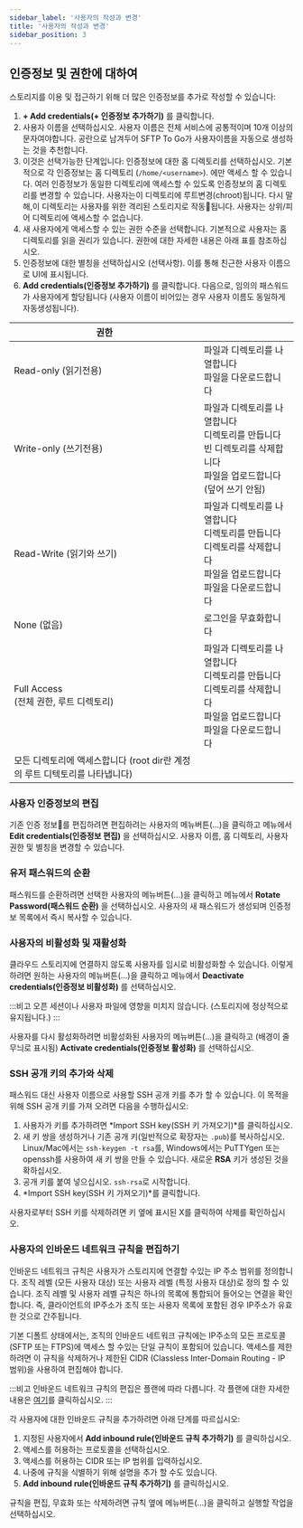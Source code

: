 ```yaml
---
sidebar_label: '사용자의 작성과 변경'
title: '사용자의 작성과 변경'
sidebar_position: 3
---
```

## 인증정보 및 권한에 대하여

스토리지를 이용 및 접근하기 위해 더 많은 인증정보를 추가로 작성할 수 있습니다:

1. **+ Add credentials(+ 인증정보 추가하기)** 를 클릭합니다.
2. 사용자 이름을 선택하십시오. 사용자 이름은 전체 서비스에 공통적이며 10개 이상의 문자여야합니다. 공란으로 남겨두어 SFTP To Go가 사용자이름을 자동으로 생성하는 것을 추천합니다.
3. 이것은 선택가능한 단계입니다: 인증정보에 대한 홈 디렉토리를 선택하십시오. 기본적으로 각 인증정보는 홈 디렉토리 (`/home/<username>`). 에만 액세스 할 수 있습니다. 여러 인증정보가 동일한 디렉토리에 액세스할 수 있도록 인증정보의 홈 디렉토리를 변경할 수 있습니다. 사용자는이 디렉토리에 루트변경(chroot)됩니다. 다시 말해,이 디렉토리는 사용자를 위한 격리된 스토리지로 작동됩니다. 사용자는 상위/피어 디렉토리에 액세스할 수 없습니다.
4. 새 사용자에게 액세스할 수 있는 권한 수준을 선택합니다. 기본적으로 사용자는 홈 디렉토리를 읽을 권리가 있습니다. 권한에 대한 자세한 내용은 아래 표를 참조하십시오.
5. 인증정보에 대한 별칭을 선택하십시오 (선택사항). 이를 통해 친근한 사용자 이름으로 UI에 표시됩니다.
6. **Add credentials(인증정보 추가하기)** 를 클릭합니다. 다음으로, 임의의 패스워드가 사용자에게 할당됩니다 (사용자 이름이 비어있는 경우 사용자 이름도 동일하게 자동생성됩니다).


|  권한  |                                                                                            |
|------------|----------------------------------------------------------------------------------------------------------|
| Read-only (읽기전용)  | 파일과 디렉토리를 나열합니다<br/>파일을 다운로드합니다                                                                  |
| Write-only (쓰기전용) | 파일과 디렉토리를 나열합니다<br/>디렉토리를 만듭니다<br/>빈 디렉토리를 삭제합니다<br/>파일을 업로드합니다 (덮어 쓰기 안됨) |
| Read-Write (읽기와 쓰기) | 파일과 디렉토리를 나열합니다<br/>디렉토리를 만듭니다<br/>디렉토리를 삭제합니다<br/>파일을 업로드합니다<br/>파일을 다운로드합니다         |
| None (없음)       | 로그인을 무효화합니다  |
| Full Access <br/>(전체 권한, 루트 디렉토리) | 파일과 디렉토리를 나열합니다<br/>디렉토리를 만듭니다<br/>디렉토리를 삭제합니다<br/>파일을 업로드합니다<br/>파일을 다운로드합니다<br/>
모든 디렉토리에 액세스합니다 (root dir란 계정의 루트 디텍토리를 나타냅니다)         |


### 사용자 인증정보의 편집

기존 인증 정보를 편집하려면 편집하려는 사용자의 메뉴버튼(...)을 클릭하고 메뉴에서 **Edit credentials(인증정보 편집)** 을 선택하십시오. 사용자 이름, 홈 디렉토리, 사용자 권한 및 별칭을 변경할 수 있습니다.

### 유저 패스워드의 순환

패스워드를 순환하려면 선택한 사용자의 메뉴버튼(...)을 클릭하고 메뉴에서 **Rotate Password(패스워드 순환)** 을 선택하십시오. 사용자의 새 패스워드가 생성되며 인증정보 목록에서 즉시 복사할 수 있습니다.

### 사용자의 비활성화 및 재활성화

클라우드 스토리지에 연결하지 않도록 사용자를 임시로 비활성화할 수 있습니다. 이렇게 하려면 원하는 사용자의 메뉴버튼(...)을 클릭하고 메뉴에서 **Deactivate credentials(인증정보 비활성화)** 를 선택하십시오.

:::비고
오픈 세션이나 사용자 파일에 영향을 미치지 않습니다. (스토리지에 정상적으로 유지됩니다.)
:::

사용자를 다시 활성화하려면 비활성화된 사용자의 메뉴버튼(...)을 클릭하고 (배경이 줄무늬로 표시됨) **Activate credentials(인증정보 활성화)** 를 선택하십시오.

### SSH 공개 키의 추가와 삭제

패스워드 대신 사용자 이름으로 사용할 SSH 공개 키를 추가 할 수 있습니다. 이 목적을 위해 SSH 공개 키를 가져 오려면 다음을 수행하십시오:

1. 사용자가 키를 추가하려면 *Import SSH key(SSH 키 가져오기)*를 클릭하십시오.
2. 새 키 쌍을 생성하거나 기존 공개 키(일반적으로 확장자는 `.pub`)를 복사하십시오. Linux/Mac에서는 `ssh-keygen -t rsa`를, Windows에서는 PuTTYgen 또는 openssh를 사용하여 새 키 쌍을 만들 수 있습니다. 새로운 **RSA** 키가 생성된 것을 확하십시오.
3. 공개 키를 붙여 넣으십시오. `ssh-rsa`로 시작합니다.
4. *Import SSH key(SSH 키 가져오기)*를 클릭합니다.

사용자로부터 SSH 키를 삭제하려면 키 옆에 표시된 X를 클릭하여 삭제를 확인하십시오.

### 사용자의 인바운드 네트워크 규칙을 편집하기

인바운드 네트워크 규칙은 사용자가 스토리지에 연결할 수있는 IP 주소 범위를 정의합니다. 조직 레벨 (모든 사용자 대상) 또는 사용자 레벨 (특정 사용자 대상)로 정의 할 수 있습니다. 조직 레벨 및 사용자 레벨 규칙은 하나의 목록에 통합되어 들어오는 연결을 확인합니다. 즉, 클라이언트의 IP주소가 조직 또는 사용자 목록에 포함된 경우 IP주소가 유효한 것으로 간주됩니다.

기본 디폴트 상태에서는, 조직의 인바운드 네트워크 규칙에는 IP주소의 모든 프로토콜 (SFTP 또는 FTPS)에 액세스 할 수있는 단일 규칙이 포함되어 있습니다. 액세스를 제한하려면 이 규칙을 삭제하거나 제한된 CIDR (Classless Inter-Domain Routing - IP 범위)을 사용하여 편집해야 합니다.

:::비고
인바운드 네트워크 규칙의 편집은 플랜에 따라 다릅니다. 각 플랜에 대한 자세한 내용은 [여기](https://sftptogo.com/pricing)를 클릭하십시오.
:::

각 사용자에 대한 인바운드 규칙을 추가하려면 아래 단계를 따르십시오:
1. 지정된 사용자에서 **Add inbound rule(인바운드 규칙 추가하기)** 를 클릭하십시오.
2. 액세스를 허용하는 프로토콜을 선택하십시오.
3. 액세스를 허용하는 CIDR 또는 IP 범위를 입력하십시오.
4. 나중에 규칙을 식별하기 위해 설명을 추가 할 수도 있습니다.
5. **Add inbound rule(인바운드 규칙 추가하기)** 를 클릭하십시오.

규칙을 편집, 무효화 또는 삭제하려면 규칙 옆에 메뉴버튼(...)을 클릭하고 실행할 작업을 선택하십시오.
